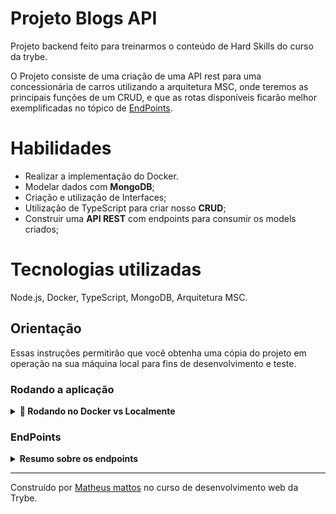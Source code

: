 # Projeto Blogs API

Projeto backend feito para treinarmos o conteúdo de Hard Skills do curso da trybe.

O Projeto consiste de uma criação de uma API rest para uma concessionária de carros utilizando a arquitetura MSC, onde teremos as principais funções de um CRUD, e que as rotas disponíveis ficarão melhor exemplificadas no tópico de [EndPoints](#endpoints).

# Habilidades

- Realizar a implementação do Docker.
- Modelar dados com **MongoDB**;
- Criação e utilização de Interfaces;
- Utilização de TypeScript para criar nosso **CRUD**;
- Construir uma **API REST** com endpoints para consumir os models criados;

# Tecnologias utilizadas

Node.js, Docker, TypeScript, MongoDB, Arquitetura MSC.

## Orientação

Essas instruções permitirão que você obtenha uma cópia do projeto em operação na sua máquina local para fins de desenvolvimento e teste.

### Rodando a aplicação

<details>
  <summary><strong>🐋 Rodando no Docker vs Localmente</strong></summary>
 
  ## 👉 Com Docker
  
  1. Clone o repositório:
  
  ```
  git clone git@github.com:matheusmattos7/Project-Car-Shop.git
  ```
  
  2. Inicie a aplicação:
  
  ```
  docker-compose up -d --build
  ```
  3. A aplicação estará rodando na porta 3001, portanto, basta acessá-la em: http://localhost:3001
  
  4. Caso queira parar a aplicação execute o comando 
  
  ```
  docker-compose down
  ```
  ## Caso não tenho o banco MongoDB instalado
  Caso não tenha o MongoDB instalado em sua máquina e deseje usar o Docker, é só seguir os passos a seguir:

  1. Baixe a imagem do MongoDB:

  ```sh
  docker pull mongo
  ```

  2. Crie o contêiner do MongoDB:

  ```sh
  docker run --name <nome-do-container> -p 27017:27017 -d mongo
  ```

  3. Confira se o contêiner está rodando:

  ```sh
  docker ps
  ```
  ## 👉 Sem Docker

  1. Clone o repositório:
  
  ```
  git clone git@github.com:matheusmattos7/Project-Car-Shop.git
  ```
  2. Instale as dependências da aplicação:
  
  ```
  npm install
  ```
  3. Inicie a aplicação com o comando:
  
  ```
  npm start
  ```
  4. A aplicação estará rodando na porta 3001, portanto, basta acessá-la em: http://localhost:3001
  
  <br/>
</details>

### EndPoints

<details>
<summary><strong>Resumo sobre os endpoints</strong></summary>

- POST `/cars` que deve receber no body os campos `model`, `year`, `color`, `buyValue`, `seatsQty` e `doorsQty`.
- GET `/cars` que retorna todos os carros cadastrados.
- GET `/cars/:id` que retorna o carro pertencente ao id passado por parâmetro.
- PUT `/cars/:id` que pode atualizar os parâmetros do carro pertencente ao id passado por parâmetro.
- DELETE `/cars/:id` que é possível deletar o carropertencente ao id passado por parâmetro.

</details>

---
Construído por [Matheus mattos](https://gist.github.com/matheusmattos7) no curso de desenvolvimento web da Trybe.
